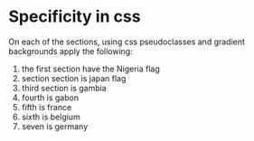 # Specificity in css

On each of the sections, using css pseudoclasses and gradient backgrounds apply the following:

1. the first section have the Nigeria flag
2. section section is japan flag
3. third section is gambia
4. fourth is gabon
5. fifth is france
6. sixth is belgium
7. seven is germany
